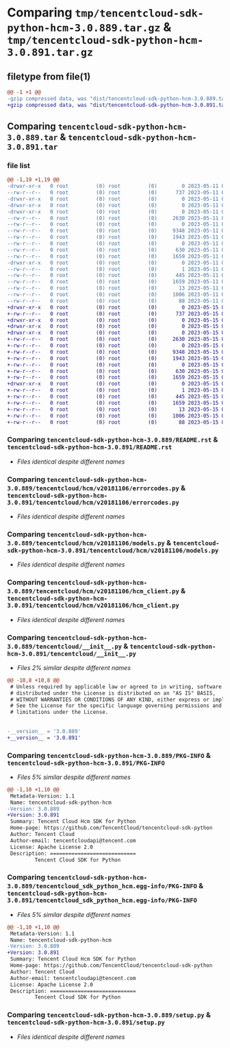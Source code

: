 # Comparing `tmp/tencentcloud-sdk-python-hcm-3.0.889.tar.gz` & `tmp/tencentcloud-sdk-python-hcm-3.0.891.tar.gz`

## filetype from file(1)

```diff
@@ -1 +1 @@
-gzip compressed data, was "dist/tencentcloud-sdk-python-hcm-3.0.889.tar", last modified: Thu May 11 02:51:32 2023, max compression
+gzip compressed data, was "dist/tencentcloud-sdk-python-hcm-3.0.891.tar", last modified: Mon May 15 03:36:20 2023, max compression
```

## Comparing `tencentcloud-sdk-python-hcm-3.0.889.tar` & `tencentcloud-sdk-python-hcm-3.0.891.tar`

### file list

```diff
@@ -1,19 +1,19 @@
-drwxr-xr-x   0 root         (0) root         (0)        0 2023-05-11 02:51:32.000000 tencentcloud-sdk-python-hcm-3.0.889/
--rw-r--r--   0 root         (0) root         (0)      737 2023-05-11 02:51:32.000000 tencentcloud-sdk-python-hcm-3.0.889/README.rst
-drwxr-xr-x   0 root         (0) root         (0)        0 2023-05-11 02:51:32.000000 tencentcloud-sdk-python-hcm-3.0.889/tencentcloud/
-drwxr-xr-x   0 root         (0) root         (0)        0 2023-05-11 02:51:32.000000 tencentcloud-sdk-python-hcm-3.0.889/tencentcloud/hcm/
-drwxr-xr-x   0 root         (0) root         (0)        0 2023-05-11 02:51:32.000000 tencentcloud-sdk-python-hcm-3.0.889/tencentcloud/hcm/v20181106/
--rw-r--r--   0 root         (0) root         (0)     2630 2023-05-11 02:51:32.000000 tencentcloud-sdk-python-hcm-3.0.889/tencentcloud/hcm/v20181106/errorcodes.py
--rw-r--r--   0 root         (0) root         (0)        0 2023-05-11 02:51:32.000000 tencentcloud-sdk-python-hcm-3.0.889/tencentcloud/hcm/v20181106/__init__.py
--rw-r--r--   0 root         (0) root         (0)     9348 2023-05-11 02:51:32.000000 tencentcloud-sdk-python-hcm-3.0.889/tencentcloud/hcm/v20181106/models.py
--rw-r--r--   0 root         (0) root         (0)     1943 2023-05-11 02:51:32.000000 tencentcloud-sdk-python-hcm-3.0.889/tencentcloud/hcm/v20181106/hcm_client.py
--rw-r--r--   0 root         (0) root         (0)        0 2023-05-11 02:51:32.000000 tencentcloud-sdk-python-hcm-3.0.889/tencentcloud/hcm/__init__.py
--rw-r--r--   0 root         (0) root         (0)      630 2023-05-11 02:51:32.000000 tencentcloud-sdk-python-hcm-3.0.889/tencentcloud/__init__.py
--rw-r--r--   0 root         (0) root         (0)     1659 2023-05-11 02:51:32.000000 tencentcloud-sdk-python-hcm-3.0.889/PKG-INFO
-drwxr-xr-x   0 root         (0) root         (0)        0 2023-05-11 02:51:32.000000 tencentcloud-sdk-python-hcm-3.0.889/tencentcloud_sdk_python_hcm.egg-info/
--rw-r--r--   0 root         (0) root         (0)        1 2023-05-11 02:51:32.000000 tencentcloud-sdk-python-hcm-3.0.889/tencentcloud_sdk_python_hcm.egg-info/dependency_links.txt
--rw-r--r--   0 root         (0) root         (0)      445 2023-05-11 02:51:32.000000 tencentcloud-sdk-python-hcm-3.0.889/tencentcloud_sdk_python_hcm.egg-info/SOURCES.txt
--rw-r--r--   0 root         (0) root         (0)     1659 2023-05-11 02:51:32.000000 tencentcloud-sdk-python-hcm-3.0.889/tencentcloud_sdk_python_hcm.egg-info/PKG-INFO
--rw-r--r--   0 root         (0) root         (0)       13 2023-05-11 02:51:32.000000 tencentcloud-sdk-python-hcm-3.0.889/tencentcloud_sdk_python_hcm.egg-info/top_level.txt
--rw-r--r--   0 root         (0) root         (0)     1006 2023-05-11 02:51:32.000000 tencentcloud-sdk-python-hcm-3.0.889/setup.py
--rw-r--r--   0 root         (0) root         (0)       88 2023-05-11 02:51:32.000000 tencentcloud-sdk-python-hcm-3.0.889/setup.cfg
+drwxr-xr-x   0 root         (0) root         (0)        0 2023-05-15 03:36:20.000000 tencentcloud-sdk-python-hcm-3.0.891/
+-rw-r--r--   0 root         (0) root         (0)      737 2023-05-15 03:36:20.000000 tencentcloud-sdk-python-hcm-3.0.891/README.rst
+drwxr-xr-x   0 root         (0) root         (0)        0 2023-05-15 03:36:20.000000 tencentcloud-sdk-python-hcm-3.0.891/tencentcloud/
+drwxr-xr-x   0 root         (0) root         (0)        0 2023-05-15 03:36:20.000000 tencentcloud-sdk-python-hcm-3.0.891/tencentcloud/hcm/
+drwxr-xr-x   0 root         (0) root         (0)        0 2023-05-15 03:36:20.000000 tencentcloud-sdk-python-hcm-3.0.891/tencentcloud/hcm/v20181106/
+-rw-r--r--   0 root         (0) root         (0)     2630 2023-05-15 03:36:20.000000 tencentcloud-sdk-python-hcm-3.0.891/tencentcloud/hcm/v20181106/errorcodes.py
+-rw-r--r--   0 root         (0) root         (0)        0 2023-05-15 03:36:20.000000 tencentcloud-sdk-python-hcm-3.0.891/tencentcloud/hcm/v20181106/__init__.py
+-rw-r--r--   0 root         (0) root         (0)     9348 2023-05-15 03:36:20.000000 tencentcloud-sdk-python-hcm-3.0.891/tencentcloud/hcm/v20181106/models.py
+-rw-r--r--   0 root         (0) root         (0)     1943 2023-05-15 03:36:20.000000 tencentcloud-sdk-python-hcm-3.0.891/tencentcloud/hcm/v20181106/hcm_client.py
+-rw-r--r--   0 root         (0) root         (0)        0 2023-05-15 03:36:20.000000 tencentcloud-sdk-python-hcm-3.0.891/tencentcloud/hcm/__init__.py
+-rw-r--r--   0 root         (0) root         (0)      630 2023-05-15 03:36:20.000000 tencentcloud-sdk-python-hcm-3.0.891/tencentcloud/__init__.py
+-rw-r--r--   0 root         (0) root         (0)     1659 2023-05-15 03:36:20.000000 tencentcloud-sdk-python-hcm-3.0.891/PKG-INFO
+drwxr-xr-x   0 root         (0) root         (0)        0 2023-05-15 03:36:20.000000 tencentcloud-sdk-python-hcm-3.0.891/tencentcloud_sdk_python_hcm.egg-info/
+-rw-r--r--   0 root         (0) root         (0)        1 2023-05-15 03:36:20.000000 tencentcloud-sdk-python-hcm-3.0.891/tencentcloud_sdk_python_hcm.egg-info/dependency_links.txt
+-rw-r--r--   0 root         (0) root         (0)      445 2023-05-15 03:36:20.000000 tencentcloud-sdk-python-hcm-3.0.891/tencentcloud_sdk_python_hcm.egg-info/SOURCES.txt
+-rw-r--r--   0 root         (0) root         (0)     1659 2023-05-15 03:36:20.000000 tencentcloud-sdk-python-hcm-3.0.891/tencentcloud_sdk_python_hcm.egg-info/PKG-INFO
+-rw-r--r--   0 root         (0) root         (0)       13 2023-05-15 03:36:20.000000 tencentcloud-sdk-python-hcm-3.0.891/tencentcloud_sdk_python_hcm.egg-info/top_level.txt
+-rw-r--r--   0 root         (0) root         (0)     1006 2023-05-15 03:36:20.000000 tencentcloud-sdk-python-hcm-3.0.891/setup.py
+-rw-r--r--   0 root         (0) root         (0)       88 2023-05-15 03:36:20.000000 tencentcloud-sdk-python-hcm-3.0.891/setup.cfg
```

### Comparing `tencentcloud-sdk-python-hcm-3.0.889/README.rst` & `tencentcloud-sdk-python-hcm-3.0.891/README.rst`

 * *Files identical despite different names*

### Comparing `tencentcloud-sdk-python-hcm-3.0.889/tencentcloud/hcm/v20181106/errorcodes.py` & `tencentcloud-sdk-python-hcm-3.0.891/tencentcloud/hcm/v20181106/errorcodes.py`

 * *Files identical despite different names*

### Comparing `tencentcloud-sdk-python-hcm-3.0.889/tencentcloud/hcm/v20181106/models.py` & `tencentcloud-sdk-python-hcm-3.0.891/tencentcloud/hcm/v20181106/models.py`

 * *Files identical despite different names*

### Comparing `tencentcloud-sdk-python-hcm-3.0.889/tencentcloud/hcm/v20181106/hcm_client.py` & `tencentcloud-sdk-python-hcm-3.0.891/tencentcloud/hcm/v20181106/hcm_client.py`

 * *Files identical despite different names*

### Comparing `tencentcloud-sdk-python-hcm-3.0.889/tencentcloud/__init__.py` & `tencentcloud-sdk-python-hcm-3.0.891/tencentcloud/__init__.py`

 * *Files 2% similar despite different names*

```diff
@@ -10,8 +10,8 @@
 # Unless required by applicable law or agreed to in writing, software
 # distributed under the License is distributed on an "AS IS" BASIS,
 # WITHOUT WARRANTIES OR CONDITIONS OF ANY KIND, either express or implied.
 # See the License for the specific language governing permissions and
 # limitations under the License.
 
 
-__version__ = '3.0.889'
+__version__ = '3.0.891'
```

### Comparing `tencentcloud-sdk-python-hcm-3.0.889/PKG-INFO` & `tencentcloud-sdk-python-hcm-3.0.891/PKG-INFO`

 * *Files 5% similar despite different names*

```diff
@@ -1,10 +1,10 @@
 Metadata-Version: 1.1
 Name: tencentcloud-sdk-python-hcm
-Version: 3.0.889
+Version: 3.0.891
 Summary: Tencent Cloud Hcm SDK for Python
 Home-page: https://github.com/TencentCloud/tencentcloud-sdk-python
 Author: Tencent Cloud
 Author-email: tencentcloudapi@tencent.com
 License: Apache License 2.0
 Description: ============================
         Tencent Cloud SDK for Python
```

### Comparing `tencentcloud-sdk-python-hcm-3.0.889/tencentcloud_sdk_python_hcm.egg-info/PKG-INFO` & `tencentcloud-sdk-python-hcm-3.0.891/tencentcloud_sdk_python_hcm.egg-info/PKG-INFO`

 * *Files 5% similar despite different names*

```diff
@@ -1,10 +1,10 @@
 Metadata-Version: 1.1
 Name: tencentcloud-sdk-python-hcm
-Version: 3.0.889
+Version: 3.0.891
 Summary: Tencent Cloud Hcm SDK for Python
 Home-page: https://github.com/TencentCloud/tencentcloud-sdk-python
 Author: Tencent Cloud
 Author-email: tencentcloudapi@tencent.com
 License: Apache License 2.0
 Description: ============================
         Tencent Cloud SDK for Python
```

### Comparing `tencentcloud-sdk-python-hcm-3.0.889/setup.py` & `tencentcloud-sdk-python-hcm-3.0.891/setup.py`

 * *Files identical despite different names*

